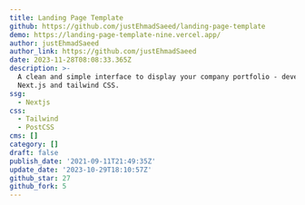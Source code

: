 ```yaml
---
title: Landing Page Template
github: https://github.com/justEhmadSaeed/landing-page-template
demo: https://landing-page-template-nine.vercel.app/
author: justEhmadSaeed
author_link: https://github.com/justEhmadSaeed
date: 2023-11-28T08:08:33.365Z
description: >-
  A clean and simple interface to display your company portfolio - developed in
  Next.js and tailwind CSS.
ssg:
  - Nextjs
css:
  - Tailwind
  - PostCSS
cms: []
category: []
draft: false
publish_date: '2021-09-11T21:49:35Z'
update_date: '2023-10-29T18:10:57Z'
github_star: 27
github_fork: 5
---
```

